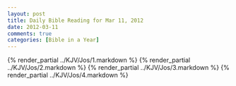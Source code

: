 ```yaml
---
layout: post
title: Daily Bible Reading for Mar 11, 2012
date: 2012-03-11
comments: true
categories: [Bible in a Year]
---
```

{% render_partial ../KJV/Jos/1.markdown %}
{% render_partial ../KJV/Jos/2.markdown %}
{% render_partial ../KJV/Jos/3.markdown %}
{% render_partial ../KJV/Jos/4.markdown %}
